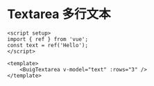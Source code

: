 # Textarea 多行文本

<script setup>
import { ref } from 'vue'
const text = ref('Hello')
</script>

<ClientOnly>
  <BuigTextarea v-model="text" :rows="3" style="width:260px" />
</ClientOnly>

```vue
<script setup>
import { ref } from 'vue';
const text = ref('Hello');
</script>

<template>
    <BuigTextarea v-model="text" :rows="3" />
</template>
```
